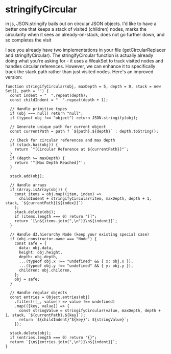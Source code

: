# stringifyCircular

in js, JSON.stringify bails out on circular JSON objects. I'd like to have a better one that keeps a stack of visited (children) nodes, marks the circularity when it sees an already-on-stack, does not go further down, and so completes the visit


I see you already have two implementations in your file (getCircularReplacer and stringifyCircular). The stringifyCircular function is actually already doing what you're asking for - it uses a WeakSet to track visited nodes and handles circular references. However, we can enhance it to specifically track the stack path rather than just visited nodes.
Here's an improved version:


```
function stringifyCircular(obj, maxDepth = 5, depth = 0, stack = new Set(), path = '') {
  const indent = "  ".repeat(depth);
  const childIndent = "  ".repeat(depth + 1);

  // Handle primitive types
  if (obj === null) return "null";
  if (typeof obj !== "object") return JSON.stringify(obj);

  // Generate unique path for current object
  const currentPath = path ? `${path}.${depth}` : depth.toString();

  // Check for circular references and max depth
  if (stack.has(obj)) {
    return `"[Circular Reference at ${currentPath}]"`;
  }
  if (depth >= maxDepth) {
    return '"[Max Depth Reached]"';
  }

  stack.add(obj);

  // Handle arrays
  if (Array.isArray(obj)) {
    const items = obj.map((item, index) =>
      childIndent + stringifyCircular(item, maxDepth, depth + 1, stack, `${currentPath}[${index}]`)
    );
    stack.delete(obj);
    if (items.length === 0) return "[]";
    return `[\n${items.join(",\n")}\n${indent}]`;
  }

  // Handle d3.hierarchy Node (keep your existing special case)
  if (obj.constructor.name === "Node") {
    const safe = {
      data: obj.data,
      height: obj.height,
      depth: obj.depth,
      ...(typeof obj.x !== "undefined" && { x: obj.x }),
      ...(typeof obj.y !== "undefined" && { y: obj.y }),
      children: obj.children,
    };
    obj = safe;
  }

  // Handle regular objects
  const entries = Object.entries(obj)
    .filter(([_, value]) => value !== undefined)
    .map(([key, value]) => {
      const stringValue = stringifyCircular(value, maxDepth, depth + 1, stack, `${currentPath}.${key}`);
      return `${childIndent}"${key}": ${stringValue}`;
    });

  stack.delete(obj);
  if (entries.length === 0) return "{}";
  return `{\n${entries.join(",\n")}\n${indent}}`;
}
```

